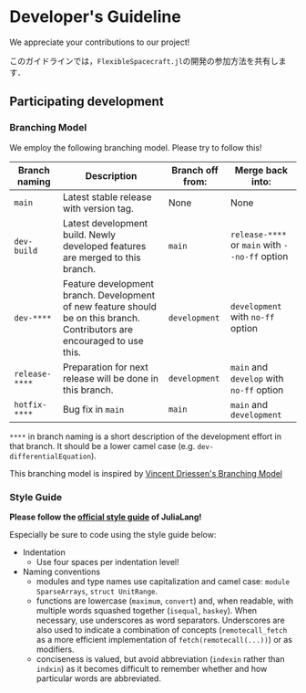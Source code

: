 # Developer's Guideline

We appreciate your contributions to our project!

このガイドラインでは，`FlexibleSpacecraft.jl`の開発の参加方法を共有します．

## Participating development
### Branching Model

We employ the following branching model. Please try to follow this!

| Branch naming  | Description                                                                                                               | Branch off from: | Merge back into:                               | 
| -------------- | ------------------------------------------------------------------------------------------------------------------------- | ---------------- | ---------------------------------------------- | 
| `main`         | Latest stable release with version tag.                                                                                   | None             | None                                           | 
| `dev-build`    | Latest development build. Newly developed features are merged to this branch.                                             | `main`           | `release-****` or `main` with `--no-ff` option | 
| `dev-****`     | Feature development branch. Development of new feature should be on this branch. Contributors are encouraged to use this. | `development`    | `development` with `no-ff` option              | 
| `release-****` | Preparation for next release will be done in this branch.                                                                 | `development`    | `main` and `develop` with `no-ff` option       | 
| `hotfix-****`  | Bug fix in `main`                                                                                                         | `main`           | `main` and `development`                       |  | 

`****` in branch naming is a short description of the development effort in that branch. It should be a lower camel case (e.g. `dev-differentialEquation`).

This branching model is inspired by [Vincent Driessen's Branching Model](https://nvie.com/posts/a-successful-git-branching-model/)

### Style Guide

**Please follow the [official style guide](https://docs.julialang.org/en/v1/manual/style-guide/) of JuliaLang!**

Especially be sure to code using the style guide below:

- Indentation
  - Use four spaces per indentation level!
- Naming conventions
  - modules and type names use capitalization and camel case: `module SparseArrays`, `struct UnitRange`.
  - functions are lowercase (`maximum`, `convert`) and, when readable, with multiple words squashed together (`isequal`, `haskey`). When necessary, use underscores as word separators. Underscores are also used to indicate a combination of concepts (`remotecall_fetch` as a more efficient implementation of `fetch(remotecall(...))`) or as modifiers.
  - conciseness is valued, but avoid abbreviation (`indexin` rather than `indxin`) as it becomes difficult to remember whether and how particular words are abbreviated.
